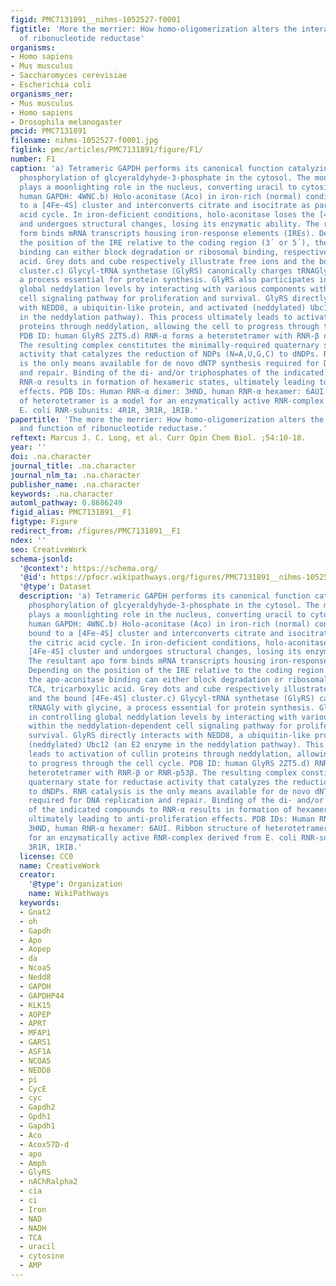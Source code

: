 ```yaml
---
figid: PMC7131891__nihms-1052527-f0001
figtitle: 'More the merrier: How homo-oligomerization alters the interactome and function
  of ribonucleotide reductase'
organisms:
- Homo sapiens
- Mus musculus
- Saccharomyces cerevisiae
- Escherichia coli
organisms_ner:
- Mus musculus
- Homo sapiens
- Drosophila melanogaster
pmcid: PMC7131891
filename: nihms-1052527-f0001.jpg
figlink: pmc/articles/PMC7131891/figure/F1/
number: F1
caption: 'a) Tetrameric GAPDH performs its canonical function catalyzing oxidative
  phosphorylation of glcyeraldyhyde-3-phosphate in the cytosol. The monomeric form
  plays a moonlighting role in the nucleus, converting uracil to cytosine. PDB ID
  human GAPDH: 4WNC.b) Holo-aconitase (Aco) in iron-rich (normal) conditions is bound
  to a [4Fe-4S] cluster and interconverts citrate and isocitrate as part of the citric
  acid cycle. In iron-deficient conditions, holo-aconitase loses the [4Fe-4S] cluster
  and undergoes structural changes, losing its enzymatic ability. The resultant apo
  form binds mRNA transcripts housing iron-response elements (IREs). Depending on
  the position of the IRE relative to the coding region (3´ or 5´), the apo-aconitase
  binding can either block degradation or ribosomal binding, respectively. TCA, tricarboxylic
  acid. Grey dots and cube respectively illustrate free ions and the bound [4Fe-4S]
  cluster.c) Glycyl-tRNA synthetase (GlyRS) canonically charges tRNAGly with glycine,
  a process essential for protein synthesis. GlyRS also participates in controlling
  global neddylation levels by interacting with various components within the neddylation-dependent
  cell signaling pathway for proliferation and survival. GlyRS directly interacts
  with NEDD8, a ubiquitin-like protein, and activated (neddylated) Ubc12 (an E2 enzyme
  in the neddylation pathway). This process ultimately leads to activation of cullin
  proteins through neddylation, allowing the cell to progress through the cell cycle.
  PDB ID: human GlyRS 2ZT5.d) RNR-α forms a heterotetramer with RNR-β or RNR-p53β.
  The resulting complex constitutes the minimally-required quaternary state for reductase
  activity that catalyzes the reduction of NDPs (N=A,U,G,C) to dNDPs. RNR catalysis
  is the only means available for de novo dNTP synthesis required for DNA replication
  and repair. Binding of the di- and/or triphosphates of the indicated compounds to
  RNR-α results in formation of hexameric states, ultimately leading to anti-proliferation
  effects. PDB IDs: Human RNR-α dimer: 3HND, human RNR-α hexamer: 6AUI. Ribbon structure
  of heterotetramer is a model for an enzymatically active RNR-complex derived from
  E. coli RNR-subunits: 4R1R, 3R1R, 1RIB.'
papertitle: 'The more the merrier: How homo-oligomerization alters the interactome
  and function of ribonucleotide reductase.'
reftext: Marcus J. C. Long, et al. Curr Opin Chem Biol. ;54:10-18.
year: ''
doi: .na.character
journal_title: .na.character
journal_nlm_ta: .na.character
publisher_name: .na.character
keywords: .na.character
automl_pathway: 0.8686249
figid_alias: PMC7131891__F1
figtype: Figure
redirect_from: /figures/PMC7131891__F1
ndex: ''
seo: CreativeWork
schema-jsonld:
  '@context': https://schema.org/
  '@id': https://pfocr.wikipathways.org/figures/PMC7131891__nihms-1052527-f0001.html
  '@type': Dataset
  description: 'a) Tetrameric GAPDH performs its canonical function catalyzing oxidative
    phosphorylation of glcyeraldyhyde-3-phosphate in the cytosol. The monomeric form
    plays a moonlighting role in the nucleus, converting uracil to cytosine. PDB ID
    human GAPDH: 4WNC.b) Holo-aconitase (Aco) in iron-rich (normal) conditions is
    bound to a [4Fe-4S] cluster and interconverts citrate and isocitrate as part of
    the citric acid cycle. In iron-deficient conditions, holo-aconitase loses the
    [4Fe-4S] cluster and undergoes structural changes, losing its enzymatic ability.
    The resultant apo form binds mRNA transcripts housing iron-response elements (IREs).
    Depending on the position of the IRE relative to the coding region (3´ or 5´),
    the apo-aconitase binding can either block degradation or ribosomal binding, respectively.
    TCA, tricarboxylic acid. Grey dots and cube respectively illustrate free ions
    and the bound [4Fe-4S] cluster.c) Glycyl-tRNA synthetase (GlyRS) canonically charges
    tRNAGly with glycine, a process essential for protein synthesis. GlyRS also participates
    in controlling global neddylation levels by interacting with various components
    within the neddylation-dependent cell signaling pathway for proliferation and
    survival. GlyRS directly interacts with NEDD8, a ubiquitin-like protein, and activated
    (neddylated) Ubc12 (an E2 enzyme in the neddylation pathway). This process ultimately
    leads to activation of cullin proteins through neddylation, allowing the cell
    to progress through the cell cycle. PDB ID: human GlyRS 2ZT5.d) RNR-α forms a
    heterotetramer with RNR-β or RNR-p53β. The resulting complex constitutes the minimally-required
    quaternary state for reductase activity that catalyzes the reduction of NDPs (N=A,U,G,C)
    to dNDPs. RNR catalysis is the only means available for de novo dNTP synthesis
    required for DNA replication and repair. Binding of the di- and/or triphosphates
    of the indicated compounds to RNR-α results in formation of hexameric states,
    ultimately leading to anti-proliferation effects. PDB IDs: Human RNR-α dimer:
    3HND, human RNR-α hexamer: 6AUI. Ribbon structure of heterotetramer is a model
    for an enzymatically active RNR-complex derived from E. coli RNR-subunits: 4R1R,
    3R1R, 1RIB.'
  license: CC0
  name: CreativeWork
  creator:
    '@type': Organization
    name: WikiPathways
  keywords:
  - Gnat2
  - oh
  - Gapdh
  - Apo
  - Aopep
  - da
  - Ncoa5
  - Nedd8
  - GAPDH
  - GAPDHP44
  - KLK15
  - AOPEP
  - APRT
  - MFAP1
  - GARS1
  - ASF1A
  - NCOA5
  - NEDD8
  - pi
  - CycE
  - cyc
  - Gapdh2
  - Gpdh1
  - Gapdh1
  - Aco
  - Acox57D-d
  - apo
  - Amph
  - GlyRS
  - nAChRalpha2
  - cia
  - ci
  - Iron
  - NAD
  - NADH
  - TCA
  - uracil
  - cytosine
  - AMP
---
```


